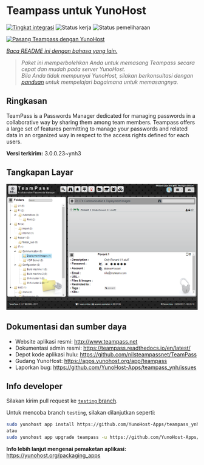 <!--
N.B.: README ini dibuat secara otomatis oleh <https://github.com/YunoHost/apps/tree/master/tools/readme_generator>
Ini TIDAK boleh diedit dengan tangan.
-->

# Teampass untuk YunoHost

[![Tingkat integrasi](https://dash.yunohost.org/integration/teampass.svg)](https://ci-apps.yunohost.org/ci/apps/teampass/) ![Status kerja](https://ci-apps.yunohost.org/ci/badges/teampass.status.svg) ![Status pemeliharaan](https://ci-apps.yunohost.org/ci/badges/teampass.maintain.svg)

[![Pasang Teampass dengan YunoHost](https://install-app.yunohost.org/install-with-yunohost.svg)](https://install-app.yunohost.org/?app=teampass)

*[Baca README ini dengan bahasa yang lain.](./ALL_README.md)*

> *Paket ini memperbolehkan Anda untuk memasang Teampass secara cepat dan mudah pada server YunoHost.*  
> *Bila Anda tidak mempunyai YunoHost, silakan berkonsultasi dengan [panduan](https://yunohost.org/install) untuk mempelajari bagaimana untuk memasangnya.*

## Ringkasan

TeamPass is a Passwords Manager dedicated for managing passwords in a collaborative way by sharing them among team members.
Teampass offers a large set of features permitting to manage your passwords and related data in an organized way in respect to the access rights defined for each users.


**Versi terkirim:** 3.0.0.23~ynh3

## Tangkapan Layar

![Tangkapan Layar pada Teampass](./doc/screenshots/screenshot.png)

## Dokumentasi dan sumber daya

- Website aplikasi resmi: <http://www.teampass.net>
- Dokumentasi admin resmi: <https://teampass.readthedocs.io/en/latest/>
- Depot kode aplikasi hulu: <https://github.com/nilsteampassnet/TeamPass>
- Gudang YunoHost: <https://apps.yunohost.org/app/teampass>
- Laporkan bug: <https://github.com/YunoHost-Apps/teampass_ynh/issues>

## Info developer

Silakan kirim pull request ke [`testing` branch](https://github.com/YunoHost-Apps/teampass_ynh/tree/testing).

Untuk mencoba branch `testing`, silakan dilanjutkan seperti:

```bash
sudo yunohost app install https://github.com/YunoHost-Apps/teampass_ynh/tree/testing --debug
atau
sudo yunohost app upgrade teampass -u https://github.com/YunoHost-Apps/teampass_ynh/tree/testing --debug
```

**Info lebih lanjut mengenai pemaketan aplikasi:** <https://yunohost.org/packaging_apps>
